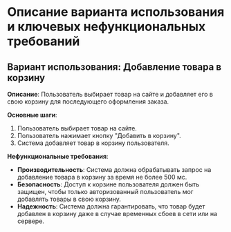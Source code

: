 # Описание варианта использования и ключевых нефункциональных требований

## Вариант использования: Добавление товара в корзину

**Описание**: Пользователь выбирает товар на сайте и добавляет его в свою корзину для последующего оформления заказа.

**Основные шаги**:
1. Пользователь выбирает товар на сайте.
2. Пользователь нажимает кнопку "Добавить в корзину".
3. Система добавляет товар в корзину пользователя.

**Нефункциональные требования**:
- **Производительность**: Система должна обрабатывать запрос на добавление товара в корзину за время не более 500 мс.
- **Безопасность**: Доступ к корзине пользователя должен быть защищен, чтобы только авторизованный пользователь мог добавлять товары в свою корзину.
- **Надежность**: Система должна гарантировать, что товар будет добавлен в корзину даже в случае временных сбоев в сети или на сервере.